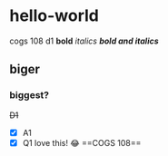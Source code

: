 # hello-world
cogs 108 d1
**bold**
*italics*
***bold and italics***
## biger
### biggest?
~~D1~~
- [x] A1
- [x] Q1
love this! :joy:
==COGS 108==

